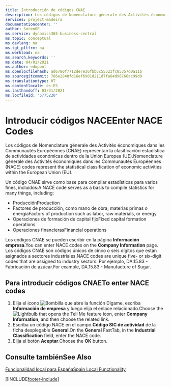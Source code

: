 ```yaml
---
title: Introducción de códigos CNAE
description: Los códigos de Nomenclature génerale des Activités économiques dans les Communautés Européennes (CNAE) representan la clasificación estadística de actividades económicas dentro de la Unión Europea (UE).
services: project-madeira
documentationcenter: ''
author: SorenGP
ms.service: dynamics365-business-central
ms.topic: conceptual
ms.devlang: na
ms.tgt_pltfrm: na
ms.workload: na
ms.search.keywords: ''
ms.date: 04/01/2021
ms.author: edupont
ms.openlocfilehash: ad6780f7712de7e36fbb5c55523fc05357d0a11b
ms.sourcegitcommit: 766e2840fd16efb901d211d7fa64d96766ac99d9
ms.translationtype: HT
ms.contentlocale: es-ES
ms.lasthandoff: 03/31/2021
ms.locfileid: "5775220"
---
```

# <a name="enter-nace-codes"></a><span data-ttu-id="b646b-103">Introducir códigos NACE</span><span class="sxs-lookup"><span data-stu-id="b646b-103">Enter NACE Codes</span></span>
<span data-ttu-id="b646b-104">Los códigos de Nomenclature génerale des Activités économiques dans les Communautés Européennes (CNAE) representan la clasificación estadística de actividades económicas dentro de la Unión Europea (UE).</span><span class="sxs-lookup"><span data-stu-id="b646b-104">Nomenclature génerale des Activités économiques dans les Communautés Européennes (NACE) codes represent the statistical classification of economic activities within the European Union (EU).</span></span>  

<span data-ttu-id="b646b-105">Un código CNAE sirve como base para compilar estadísticas para varios fines, incluidos:</span><span class="sxs-lookup"><span data-stu-id="b646b-105">A NACE code serves as a basis to compile statistics for many things, including:</span></span>  

- <span data-ttu-id="b646b-106">Producción</span><span class="sxs-lookup"><span data-stu-id="b646b-106">Production</span></span>  
- <span data-ttu-id="b646b-107">Factores de producción, como mano de obra, materias primas o energía</span><span class="sxs-lookup"><span data-stu-id="b646b-107">Factors of production such as labor, raw materials, or energy</span></span>  
- <span data-ttu-id="b646b-108">Operaciones de formación de capital fijo</span><span class="sxs-lookup"><span data-stu-id="b646b-108">Fixed capital formation operations</span></span>  
- <span data-ttu-id="b646b-109">Operaciones financieras</span><span class="sxs-lookup"><span data-stu-id="b646b-109">Financial operations</span></span>  

<span data-ttu-id="b646b-110">Los códigos CNAE se pueden escribir en la página **Información empresa**.</span><span class="sxs-lookup"><span data-stu-id="b646b-110">You can enter NACE codes on the **Company Information** page.</span></span> <span data-ttu-id="b646b-111">Los códigos CNAE son códigos únicos de cinco o seis dígitos que están asignados a sectores industriales.</span><span class="sxs-lookup"><span data-stu-id="b646b-111">NACE codes are unique five- or six-digit codes that are assigned to industry sectors.</span></span> <span data-ttu-id="b646b-112">Por ejemplo, DA.15.83 - Fabricación de azúcar.</span><span class="sxs-lookup"><span data-stu-id="b646b-112">For example, DA.15.83 - Manufacture of Sugar.</span></span>  

## <a name="to-enter-nace-codes"></a><span data-ttu-id="b646b-113">Para introducir códigos CNAE</span><span class="sxs-lookup"><span data-stu-id="b646b-113">To enter NACE codes</span></span>  

1.  <span data-ttu-id="b646b-114">Elija el icono ![Bombilla que abre la función Dígame](../../media/ui-search/search_small.png "Dígame qué desea hacer"), escriba **Información de empresa** y luego elija el enlace relacionado.</span><span class="sxs-lookup"><span data-stu-id="b646b-114">Choose the ![Lightbulb that opens the Tell Me feature](../../media/ui-search/search_small.png "Tell me what you want to do") icon, enter **Company Information**, and then choose the related link.</span></span>  
2.  <span data-ttu-id="b646b-115">Escriba un código NACE en el campo **Código SIC de actividad** de la ficha desplegable **General**.</span><span class="sxs-lookup"><span data-stu-id="b646b-115">On the **General** FastTab, in the **Industrial Classification** field, enter the NACE code.</span></span>  
3.  <span data-ttu-id="b646b-116">Elija el botón **Aceptar**.</span><span class="sxs-lookup"><span data-stu-id="b646b-116">Choose the **OK** button.</span></span>  

## <a name="see-also"></a><span data-ttu-id="b646b-117">Consulte también</span><span class="sxs-lookup"><span data-stu-id="b646b-117">See Also</span></span>  
 [<span data-ttu-id="b646b-118">Funcionalidad local para España</span><span class="sxs-lookup"><span data-stu-id="b646b-118">Spain Local Functionality</span></span>](spain-local-functionality.md)


[!INCLUDE[footer-include](../../includes/footer-banner.md)]